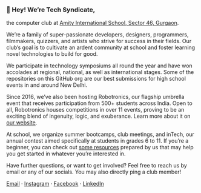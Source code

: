 ### 👋 Hey! We’re Tech Syndicate,
the computer club at [Amity International School, Sector 46, Gurgaon](https://amityschools.in/gurugram46/).

We’re a family of super-passionate developers, designers, programmers, filmmakers, quizzers, and artists who strive for success in their fields. Our club’s goal is to cultivate an ardent community at school and foster learning novel technologies to build for good.

We participate in technology symposiums all round the year and have won accolades at regional, national, as well as international stages. Some of the repositories on this GitHub org are our best submissions for high school events in and around New Delhi.

Since 2016, we’ve also been hosting Robotronics, our flagship umbrella event that receives participation from 500+ students across India. Open to all, Robotronics houses competitions in over 11 events, proving to be an exciting blend of ingenuity, logic, and exuberance. Learn more about it on [our website](https://techsyndicate.us).

At school, we organize summer bootcamps, club meetings, and inTech, our annual contest aimed specifically at students in grades 6 to 11. If you’re a beginner, you can check out [some resources](https://techsyndicate.us/learn) prepared by us that may help you get started in whatever you’re interested in.

Have further questions, or want to get involved? Feel free to reach us by email or any of our socials. You may also directly ping a club member!

[Email](mailto:cyberamity46@gmail.com) · [Instagram](https://instagram.com/techsyndicate46) · [Facebook](https://facebook.com/syndicateofamity46) · [LinkedIn](https://www.linkedin.com/company/tech-syndicate)
